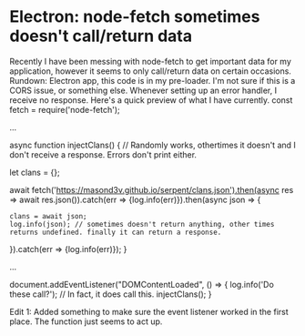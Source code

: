 
# Electron: node-fetch sometimes doesn't call/return data

Recently I have been messing with node-fetch to get important data for my application, however it seems to only call/return data on certain occasions.
Rundown: Electron app, this code is in my pre-loader. I'm not sure if this is a CORS issue, or something else. Whenever setting up an error handler, I receive no response.
Here's a quick preview of what I have currently.
const fetch = require('node-fetch');

...

async function injectClans() { // Randomly works, othertimes it doesn't and I don't receive a response. Errors don't print either.

  let clans = {};

  await fetch('https://masond3v.github.io/serpent/clans.json').then(async res => await res.json()).catch(err => {log.info(err)}).then(async json => {

    clans = await json;
    log.info(json); // sometimes doesn't return anything, other times returns undefined. finally it can return a response.

  }).catch(err => {log.info(err)});
}

...

document.addEventListener("DOMContentLoaded", () => {
  log.info('Do these call?'); // In fact, it does call this.
  injectClans();
}

Edit 1: Added something to make sure the event listener worked in the first place. The function just seems to act up.

        
